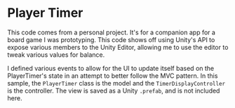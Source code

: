 # Player Timer
This code comes from a personal project. It's for a companion app for a board
game I was prototyping. This code shows off using Unity's API to expose various
members to the Unity Editor, allowing me to use the editor to tweak various
values for balance. 

I defined various events to allow for the UI to update itself based on the
PlayerTimer's state in an attempt to better follow the MVC pattern. In this 
sample, the `PlayerTimer` class is the model and the `TimerDisplayController` is
the controller. The view is saved as a Unity `.prefab`, and is not included here.
